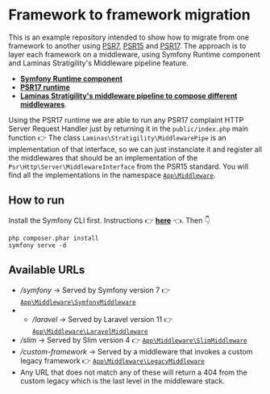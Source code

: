 # Framework to framework migration

This is an example repository intended to show how to migrate from one framework to another using [PSR7](https://www.php-fig.org/psr/psr-7/), [PSR15](https://www.php-fig.org/psr/psr-15/) and [PSR17](https://www.php-fig.org/psr/psr-17/). The approach is
to layer each framework on a middleware, using Symfony Runtime component and Laminas Stratigility's Middleware pipeline feature.

* **[Symfony Runtime component](https://symfony.com/doc/current/components/runtime.html)**
* **[PSR17 runtime](https://github.com/php-runtime/psr-17)**
* **[Laminas Stratigility's middleware pipeline to compose different middlewares](https://docs.laminas.dev/laminas-stratigility/v4/executing-middleware/)**.

Using the PSR17 runtime we are able to run any PSR17 complaint HTTP Server Request Handler just by returning it in the `public/index.php` main function 👉 The class `Laminas\Stratigility\MiddlewarePipe` is an implementation of that interface, so we can just instanciate it and register all the middlewares that should be an implementation of the `Psr\Http\Server\MiddlewareInterface` from the PSR15 standard. You will find all the implementations in the namespace [`App\Middleware`](src/Middleware).

## How to run

Install the Symfony CLI first. Instructions 👉 **[here](https://symfony.com/download#step-1-install-symfony-cli)** 👈. Then 👇

    php composer.phar install
    symfony serve -d

## Available URLs

* _/symfony_ -> Served by Symfony version 7 👉 [`App\Middleware\SymfonyMiddleware`](src/Middleware/SymfonyMiddleware.php)
* * _/laravel_ -> Served by Laravel version 11 👉 [`App\Middleware\LaravelMiddleware`](src/Middleware/LaravelMiddleware.php)
* _/slim_ -> Served by Slim version 4 👉 [`App\Middleware\SlimMiddleware`](src/Middleware/SlimMiddleware.php)
* _/custom-framework_ -> Served by a middleware that invokes a custom legacy framework 👉 [`App\Middleware\LegacyMiddleware`](src/Middleware/LegacyFramework.php)
* Any URL that does not match any of these will return a 404 from the custom legacy which is the last level in the middleware stack.
